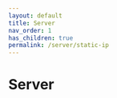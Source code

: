 ```yaml
---
layout: default
title: Server
nav_order: 1
has_children: true
permalink: /server/static-ip
---
```


# Server
